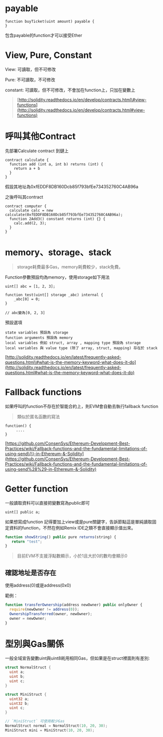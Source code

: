 # payable

```
function buyTicket(uint amount) payable {
}
```

包含payable的function才可以接受Ether

# View, Pure, Constant

View: 可讀取，但不可修改

Pure: 不可讀取，不可修改

constant: 可讀取，但不可修改，不會加在function上，只加在變數上

> [http://solidity.readthedocs.io/en/develop/contracts.html\#view-functions](http://solidity.readthedocs.io/en/develop/contracts.html#view-functions)

# 呼叫其他Contract

先部署Calculate contract 到鏈上

```
contract calculate {
  function add (int a, int b) returns (int) {
    return a + b
  }
}
```

假設其地址為0xfEDDF8DB160Dcb85f793bfEe734352760C4AB96a

之後呼叫其contract

```
contract computer {
  calculate calc = new calculate(0xfEDDF8DB160Dcb85f793bfEe734352760C4AB96a);
  function 2Add3() constant returns (int) {} {
    calc.add(2, 3);
  }
}
```

# memory、storage、stack

> storage耗費最多Gas，memory耗費較少，stack免費。

Function參數預設均為memory，使用storage如下用法

```
uint[] abc = [1, 2, 3];

function test(uint[] storage _abc) internal {
    _abc[0] = 0;
}

// abc變為[0, 2, 3]
```

預設選項

```
state variables 預設為 storage
function arguments 預設為 memory 
local variables 例如 struct, array , mapping type 預設為 storage
local variables 與 value type (除了 array, struct, mapping) 存在於 stack
```

[http://solidity.readthedocs.io/en/latest/frequently-asked-questions.html\#what-is-the-memory-keyword-what-does-it-do](http://solidity.readthedocs.io/en/latest/frequently-asked-questions.html#what-is-the-memory-keyword-what-does-it-do)

# Fallback functions

如果呼叫的function不存在於智能合約上，則EVM會自動去執行fallback function

> 類似於匿名函數的寫法

```
function() {
     ....
}
```

[https://github.com/ConsenSys/Ethereum-Development-Best-Practices/wiki/Fallback-functions-and-the-fundamental-limitations-of-using-send\(\)-in-Ethereum-&-Solidity](https://github.com/ConsenSys/Ethereum-Development-Best-Practices/wiki/Fallback-functions-and-the-fundamental-limitations-of-using-send%28%29-in-Ethereum-&-Solidity)

# Getter function

一般讀取資料可以直接把變數寫為public即可

```
uint[] public a;
```

如果想寫成function 記得要加上view或是pure關鍵字，告訴節點這是單純讀取固定資料的function，不然在例如Remix IDE之類不會直接顯示值出來。

```js
function showString() public pure returns(string) {
   return "test";
}
```

> 目前EVM不支援浮點數顯示，小於1且大於0的數均會顯示0

## 確認地址是否存在

使用address\(0\)或是address\(0x0\)

範例：

```js
function transferOwnership(address newOwner) public onlyOwner {
  require(newOwner != address(0));
  OwnershipTransferred(owner, newOwner);
  owner = newOwner;
}
```

# 型別與Gas關係

一般全域宣告變數uint與uint8耗用相同Gas，但如果是在struct裡面則有差別:

```go
struct NormalStruct {
  uint a;
  uint b;
  uint c;
}

struct MiniStruct {
  uint32 a;
  uint32 b;
  uint c;
}

// `MiniStruct` 可使用較少Gas
NormalStruct normal = NormalStruct(10, 20, 30);
MiniStruct mini = MiniStruct(10, 20, 30);
```



